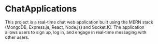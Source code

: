 # ChatApplications
This project is a real-time chat web application built using the MERN stack (MongoDB, Express.js, React, Node.js) and Socket.IO. The application allows users to sign up, log in, and engage in real-time messaging with other users. 
